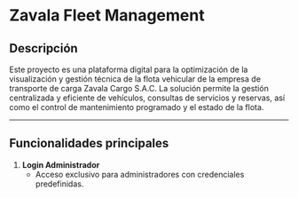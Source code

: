 # Zavala Fleet Management

## Descripción
Este proyecto es una plataforma digital para la optimización de la visualización y gestión técnica de la flota vehicular de la empresa de transporte de carga Zavala Cargo S.A.C. La solución permite la gestión centralizada y eficiente de vehículos, consultas de servicios y reservas, así como el control de mantenimiento programado y el estado de la flota.

---

## Funcionalidades principales

1. **Login Administrador**  
   - Acceso exclusivo para administradores con credenciales predefinidas.